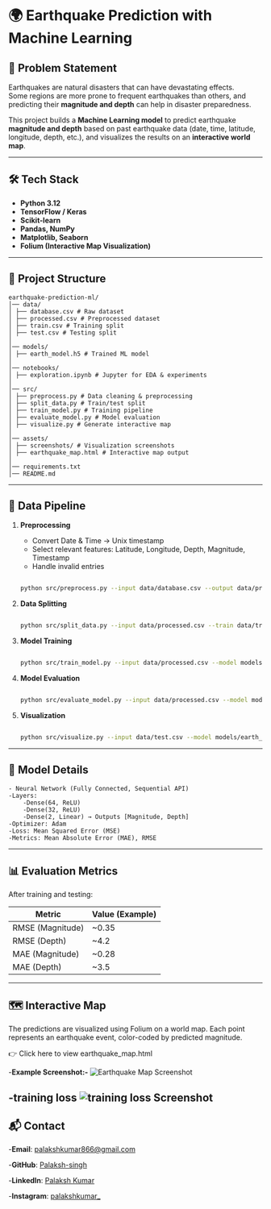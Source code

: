 # 🌍 Earthquake Prediction with Machine Learning

## 📌 Problem Statement
Earthquakes are natural disasters that can have devastating effects.  
Some regions are more prone to frequent earthquakes than others, and predicting their **magnitude and depth** can help in disaster preparedness.  

This project builds a **Machine Learning model** to predict earthquake **magnitude and depth** based on past earthquake data (date, time, latitude, longitude, depth, etc.), and visualizes the results on an **interactive world map**.

---

## 🛠️ Tech Stack
- **Python 3.12**
- **TensorFlow / Keras**
- **Scikit-learn**
- **Pandas, NumPy**
- **Matplotlib, Seaborn**
- **Folium (Interactive Map Visualization)**

---

## 📂 Project Structure

    earthquake-prediction-ml/
    │── data/
    │ ├── database.csv # Raw dataset
    │ ├── processed.csv # Preprocessed dataset
    │ ├── train.csv # Training split
    │ ├── test.csv # Testing split
    │
    │── models/
    │ ├── earth_model.h5 # Trained ML model
    │
    │── notebooks/
    │ ├── exploration.ipynb # Jupyter for EDA & experiments
    │
    │── src/
    │ ├── preprocess.py # Data cleaning & preprocessing
    │ ├── split_data.py # Train/test split
    │ ├── train_model.py # Training pipeline
    │ ├── evaluate_model.py # Model evaluation
    │ ├── visualize.py # Generate interactive map
    │
    │── assets/
    │ ├── screenshots/ # Visualization screenshots
    │ ├── earthquake_map.html # Interactive map output
    │
    │── requirements.txt
    │── README.md


---

## 🔄 Data Pipeline
1. **Preprocessing**  
   - Convert Date & Time → Unix timestamp  
   - Select relevant features: Latitude, Longitude, Depth, Magnitude, Timestamp  
   - Handle invalid entries  

   ```bash

   python src/preprocess.py --input data/database.csv --output data/processed.csv

2. **Data Splitting**

    ```bash

    python src/split_data.py --input data/processed.csv --train data/train.csv --test data/test.csv

3. **Model Training**

    ```bash

    python src/train_model.py --input data/processed.csv --model models/earth_model.h5 --epochs 100 --batch_size 64

4. **Model Evaluation**

    ```bash

    python src/evaluate_model.py --input data/processed.csv --model models/earth_model.h5

5. **Visualization**

    ```bash

    python src/visualize.py --input data/test.csv --model models/earth_model.h5 --output assets/earthquake_map.html

---

## 🧠 Model Details
    - Neural Network (Fully Connected, Sequential API)
    -Layers:
        -Dense(64, ReLU)
        -Dense(32, ReLU)
        -Dense(2, Linear) → Outputs [Magnitude, Depth]
    -Optimizer: Adam
    -Loss: Mean Squared Error (MSE)
    -Metrics: Mean Absolute Error (MAE), RMSE

---

## 📊 Evaluation Metrics
After training and testing:

| Metric           | Value (Example) |
| ---------------- | --------------- |
| RMSE (Magnitude) | \~0.35          |
| RMSE (Depth)     | \~4.2           |
| MAE (Magnitude)  | \~0.28          |
| MAE (Depth)      | \~3.5           |


---

## 🗺️ Interactive Map

The predictions are visualized using Folium on a world map.
Each point represents an earthquake event, color-coded by predicted magnitude.

👉 Click here to view earthquake_map.html

  -**Example Screenshot:-**
  ![Earthquake Map Screenshot](assets/screenshots/Screenshot%202025-09-02%20202705.png)

  -**training loss**
  ![training loss Screenshot](assets/training_loss.png)
---

## 📬 Contact

-**Email**: palakshkumar866@gmail.com

-**GitHub**: [Palaksh-singh](https://github.com/Palaksh-singh)

-**LinkedIn**: [Palaksh Kumar](https://www.linkedin.com/in/palaksh-kumar-584674346/)

-**Instagram**: [palakshkumar_](https://www.instagram.com/palakshkumar_)


